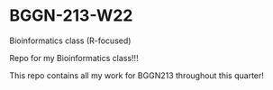 # BGGN-213-W22
Bioinformatics class (R-focused)

Repo for my Bioinformatics class!!!

This repo contains all my work for BGGN213 throughout this quarter!
